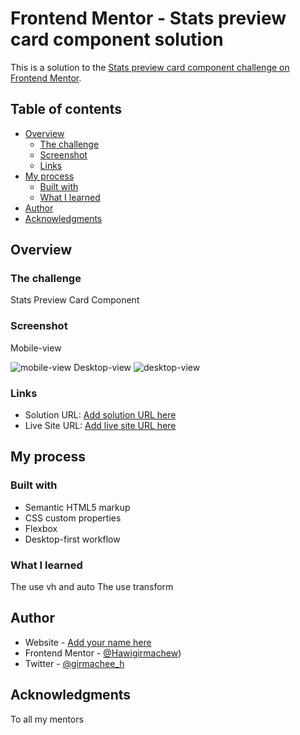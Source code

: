 # Frontend Mentor - Stats preview card component solution

This is a solution to the [Stats preview card component challenge on Frontend Mentor](https://www.frontendmentor.io/challenges/stats-preview-card-component-8JqbgoU62). 

## Table of contents

- [Overview](#overview)
  - [The challenge](#the-challenge)
  - [Screenshot](#screenshot)
  - [Links](#links)
- [My process](#my-process)
  - [Built with](#built-with)
  - [What I learned](#what-i-learned)
- [Author](#author)
- [Acknowledgments](#acknowledgments)



## Overview

### The challenge
  Stats Preview Card Component


### Screenshot
Mobile-view


![mobile-view](https://user-images.githubusercontent.com/88828065/190434144-61646093-519c-4a22-afcc-b85af3311f4c.PNG)
Desktop-view
![desktop-view](https://user-images.githubusercontent.com/88828065/190434206-774a5435-7a7d-4473-8293-12fee15c8c90.PNG)

### Links

- Solution URL: [Add solution URL here](https://your-solution-url.com)
- Live Site URL: [Add live site URL here](https://your-live-site-url.com)

## My process

### Built with

- Semantic HTML5 markup
- CSS custom properties
- Flexbox
- Desktop-first workflow


### What I learned

The use vh and auto
The use transform

## Author

- Website - [Add your name here](https://www.your-site.com)
- Frontend Mentor - [@Hawigirmachew](https://www.frontendmentor.io/profile/Hawigirmachew))
- Twitter - [@girmachee_h](https://twitter.com/girmachee_h)


## Acknowledgments
To all my mentors
